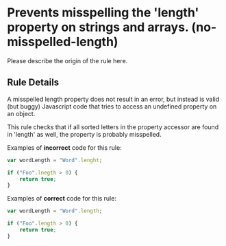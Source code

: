 # Prevents misspelling the 'length' property on strings and arrays. (no-misspelled-length)

Please describe the origin of the rule here.

## Rule Details

A misspelled length property does not result in an error, but instead is valid (but buggy) Javascript code that tries to access an undefined property on an object.

This rule checks that if all sorted letters in the property accessor are found in 'length' as well, the property is probably misspelled.

Examples of **incorrect** code for this rule:

```js
var wordLength = "Word".lenght;

if ("Foo".lnegth > 0) {
    return true;
}
```

Examples of **correct** code for this rule:

```js
var wordLength = "Word".length;

if ("Foo".length > 0) {
    return true;
}
```
